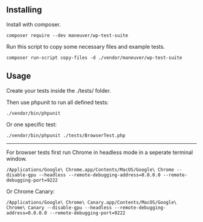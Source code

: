 ## Installing

Install with composer.

```
composer require --dev maneuver/wp-test-suite
```

Run this script to copy some necessary files and example tests.

```
composer run-script copy-files -d ./vendor/maneuver/wp-test-suite
```


## Usage

Create your tests inside the ./tests/ folder.  

Then use phpunit to run all defined tests:

```
./vendor/bin/phpunit
```

Or one specific test:

```
./vendor/bin/phpunit ./tests/BrowserTest.php
```

---

For browser tests first run Chrome in headless mode in a seperate terminal window.

```
/Applications/Google\ Chrome.app/Contents/MacOS/Google\ Chrome --disable-gpu --headless --remote-debugging-address=0.0.0.0 --remote-debugging-port=9222
```

Or Chrome Canary:

```
/Applications/Google\ Chrome\ Canary.app/Contents/MacOS/Google\ Chrome\ Canary --disable-gpu --headless --remote-debugging-address=0.0.0.0 --remote-debugging-port=9222
```